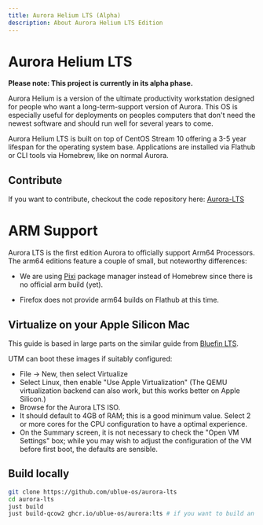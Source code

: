 ```yaml
---
title: Aurora Helium LTS (Alpha)
description: About Aurora Helium LTS Edition
---
```


# Aurora Helium LTS

**Please note: This project is currently in its alpha phase.**

Aurora Helium is a version of the ultimate productivity workstation designed for people who want a long-term-support version of Aurora. This OS is especially useful for deployments on peoples computers that don't need the newest software and should run well for several years to come.

Aurora Helium LTS is built on top of CentOS Stream 10 offering a 3-5 year lifespan for the operating system base. Applications are installed via Flathub or CLI tools via Homebrew, like on normal Aurora.

## Contribute

If you want to contribute, checkout the code repository here: [Aurora-LTS](https://github.com/ublue-os/aurora-lts)

# ARM Support

Aurora LTS is the first edition Aurora to officially support Arm64 Processors. The arm64 editions feature a couple of small, but noteworthy differences:

- We are using [Pixi](https://github.com/prefix-dev/pixi) package manager instead of Homebrew since there is no official arm build (yet).

- Firefox does not provide arm64 builds on Flathub at this time.

## Virtualize on your Apple Silicon Mac

This guide is based in large parts on the similar guide from [Bluefin LTS](https://docs.projectbluefin.io/lts).

UTM can boot these images if suitably configured:

- File → New, then select Virtualize
- Select Linux, then enable "Use Apple Virtualization" (The QEMU virtualization backend can also work, but this works better on Apple Silicon.)
- Browse for the Aurora LTS ISO.
- It should default to 4GB of RAM; this is a good minimum value. Select 2 or more cores for the CPU configuration to have a optimal experience.
- On the Summary screen, it is not necessary to check the "Open VM Settings" box; while you may wish to adjust the configuration of the VM before first boot, the defaults are sensible.

## Build locally

```bash
git clone https://github.com/ublue-os/aurora-lts
cd aurora-lts
just build
just build-qcow2 ghcr.io/ublue-os/aurora:lts # if you want to build an ISO just change qcow2 to iso instead
```
